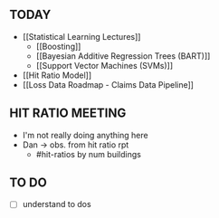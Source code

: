 
## TODAY
- [[Statistical Learning Lectures]] 
	- [[Boosting]]
	- [[Bayesian Additive Regression Trees (BART)]]
	- [[Support Vector Machines (SVMs)]]
- [[Hit Ratio Model]]
- [[Loss Data Roadmap - Claims Data Pipeline]]

## HIT RATIO MEETING
- I'm not really doing anything here
- Dan -> obs. from hit ratio rpt
	- #hit-ratios by num buildings

## TO DO
- [ ] understand to dos